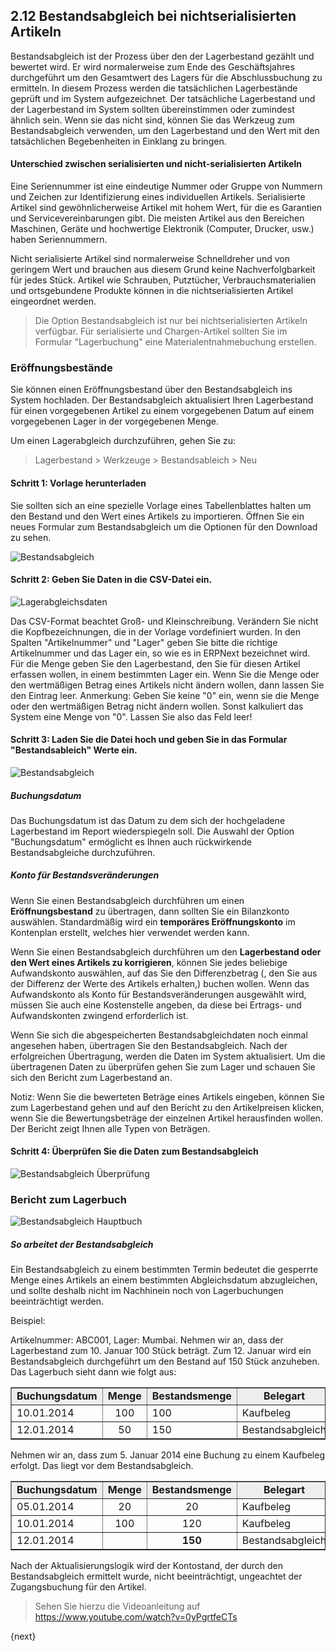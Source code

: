 ## 2.12 Bestandsabgleich bei nichtserialisierten Artikeln

Bestandsabgleich ist der Prozess über den der Lagerbestand gezählt und bewertet wird. Er wird normalerweise zum Ende des Geschäftsjahres durchgeführt um den Gesamtwert des Lagers für die Abschlussbuchung zu ermitteln. In diesem Prozess werden die tatsächlichen Lagerbestände geprüft und im System aufgezeichnet. Der tatsächliche Lagerbestand und der Lagerbestand im System sollten übereinstimmen oder zumindest ähnlich sein. Wenn sie das nicht sind, können Sie das Werkzeug zum Bestandsabgleich verwenden, um den Lagerbestand und den Wert mit den tatsächlichen Begebenheiten in Einklang zu bringen.

#### Unterschied zwischen serialisierten und nicht-serialisierten Artikeln

Eine Seriennummer ist eine eindeutige Nummer oder Gruppe von Nummern und Zeichen zur Identifizierung eines individuellen Artikels. Serialisierte Artikel sind gewöhnlicherweise Artikel mit hohem Wert, für die es Garantien und Servicevereinbarungen gibt. Die meisten Artikel aus den Bereichen Maschinen, Geräte und hochwertige Elektronik (Computer, Drucker, usw.) haben Seriennummern.

Nicht serialisierte Artikel sind normalerweise Schnelldreher und von geringem Wert und brauchen aus diesem Grund keine Nachverfolgbarkeit für jedes Stück. Artikel wie Schrauben, Putztücher, Verbrauchsmaterialien und ortsgebundene Produkte können in die nichtserialisierten Artikel eingeordnet werden.

> Die Option Bestandsabgleich ist nur bei nichtserialisierten Artikeln verfügbar. Für serialisierte und Chargen-Artikel sollten Sie im Formular "Lagerbuchung" eine Materialentnahmebuchung erstellen.

### Eröffnungsbestände

Sie können einen Eröffnungsbestand über den Bestandsabgleich ins System hochladen. Der Bestandsabgleich aktualisiert Ihren Lagerbestand für einen vorgegebenen Artikel zu einem vorgegebenen Datum auf einem vorgegebenen Lager in der vorgegebenen Menge.

Um einen Lagerabgleich durchzuführen, gehen Sie zu:

> Lagerbestand > Werkzeuge > Bestandsableich > Neu

#### Schritt 1: Vorlage herunterladen

Sie sollten sich an eine spezielle Vorlage eines Tabellenblattes halten um den Bestand und den Wert eines Artikels zu importieren. Öffnen Sie ein neues Formular zum Bestandsabgleich um die Optionen für den Download zu sehen.

<img class="screenshot" alt="Bestandsabgleich" src="{{docs_base_url}}/assets/img/setup/stock-recon-1.png">

#### Schritt 2: Geben Sie Daten in die CSV-Datei ein.

![Lagerabgleichsdaten]({{docs_base_url}}/assets/old_images/erpnext/stock-reco-data.png)

Das CSV-Format beachtet Groß- und Kleinschreibung. Verändern Sie nicht die Kopfbezeichnungen, die in der Vorlage vordefiniert wurden. In den Spalten "Artikelnummer" und "Lager" geben Sie bitte die richtige Artikelnummer und das Lager ein, so wie es in ERPNext bezeichnet wird. Für die Menge geben Sie den Lagerbestand, den Sie für diesen Artikel erfassen wollen, in einem bestimmten Lager ein. Wenn Sie die Menge oder den wertmäßigen Betrag eines Artikels nicht ändern wollen, dann lassen Sie den Eintrag leer.
Anmerkung: Geben Sie keine "0" ein, wenn sie die Menge oder den wertmäßigen Betrag nicht ändern wollen. Sonst kalkuliert das System eine Menge von "0". Lassen Sie also das Feld leer!

#### Schritt 3: Laden Sie die Datei hoch und geben Sie in das Formular "Bestandsableich" Werte ein.

<img class="screenshot" alt="Bestandsabgleich" src="{{docs_base_url}}/assets/img/setup/stock-recon-2.png">

##### Buchungsdatum

Das Buchungsdatum ist das Datum zu dem sich der hochgeladene Lagerbestand im Report wiederspiegeln soll. Die Auswahl der Option "Buchungsdatum" ermöglicht es Ihnen auch rückwirkende Bestandsabgleiche durchzuführen.

##### Konto für Bestandsveränderungen

Wenn Sie einen Bestandsabgleich durchführen um einen **Eröffnungsbestand** zu übertragen, dann sollten Sie ein Bilanzkonto auswählen. Standardmäßig wird ein **temporäres Eröffnungskonto** im Kontenplan erstellt, welches hier verwendet werden kann.

Wenn Sie einen Bestandsabgleich durchführen um den **Lagerbestand oder den Wert eines Artikels zu korrigieren**, können Sie jedes beliebige Aufwandskonto auswählen, auf das Sie den Differenzbetrag (, den Sie aus der Differenz der Werte des Artikels erhalten,) buchen wollen. Wenn das Aufwandskonto als Konto für Bestandsveränderungen ausgewählt wird, müssen Sie auch eine Kostenstelle angeben, da diese bei Ertrags- und Aufwandskonten zwingend erforderlich ist.

Wenn Sie sich die abgespeicherten Bestandsabgleichdaten noch einmal angesehen haben, übertragen Sie den Bestandsabgleich. Nach der erfolgreichen Übertragung, werden die Daten im System aktualisiert. Um die übertragenen Daten zu überprüfen gehen Sie zum Lager und schauen Sie sich den Bericht zum Lagerbestand an.

Notiz: Wenn Sie die bewerteten Beträge eines Artikels eingeben, können Sie zum Lagerbestand gehen und auf den Bericht zu den Artikelpreisen klicken, wenn Sie die Bewertungsbeträge der einzelnen Artikel herausfinden wollen. Der Bericht zeigt Ihnen alle Typen von Beträgen.

#### Schritt 4: Überprüfen Sie die Daten zum Bestandsabgleich

![Bestandsabgleich Überprüfung]({{docs_base_url}}/assets/old_images/erpnext/stock-reco-upload.png)

### Bericht zum Lagerbuch

![Bestandsabgleich Hauptbuch]({{docs_base_url}}/assets/old_images/erpnext/stock-reco-ledger.png)

##### So arbeitet der Bestandsabgleich

Ein Bestandsabgleich zu einem bestimmten Termin bedeutet die gesperrte Menge eines Artikels an einem bestimmten Abgleichsdatum abzugleichen, und sollte deshalb nicht im Nachhinein noch von Lagerbuchungen beeinträchtigt werden.

Beispiel:

Artikelnummer: ABC001, Lager: Mumbai. Nehmen wir an, dass der Lagerbestand zum 10. Januar 100 Stück beträgt. Zum 12. Januar wird ein Bestandsabgleich durchgeführt um den Bestand auf 150 Stück anzuheben. Das Lagerbuch sieht dann wie folgt aus:

<html>
 <table border="1" cellspacing="0px">
            <tbody>
                <tr align="center" bgcolor="#EEE">
                    <td><b>Buchungsdatum</b>
                    </td>
                    <td><b>Menge</b>
                    </td>
                    <td><b>Bestandsmenge</b>
                    </td>
                    <td><b>Belegart</b>
                    </td>
                </tr>
                <tr>
                    <td>10.01.2014</td>
                    <td align="center">100</td>
                    <td>100&nbsp;</td>
                    <td>Kaufbeleg</td>
                </tr>
                <tr>
                    <td>12.01.2014</td>
                    <td align="center">50</td>
                    <td>150</td>
                    <td>Bestandsabgleich</td>
                </tr>
            </tbody>
        </table>
</html>

Nehmen wir an, dass zum 5. Januar 2014 eine Buchung zu einem Kaufbeleg erfolgt. Das liegt vor dem Bestandsabgleich.

<html>
	<table border="1" cellspacing="0px">
        <tbody>
            <tr align="center" bgcolor="#EEE">
                <td><b>Buchungsdatum</b></td>
                <td><b>Menge</b></td>
                <td><b>Bestandsmenge</b></td>
                <td><b>Belegart</b></td>
            </tr>
            <tr>
                <td>05.01.2014</td>
                <td align="center">20</td>
                <td style="text-align: center;">20</td>
                <td>Kaufbeleg</td>
            </tr>
            <tr>
                <td>10.01.2014</td>
                <td align="center">100</td>
                <td style="text-align: center;">120</td>
                <td>Kaufbeleg</td>
            </tr>
            <tr>
                <td>12.01.2014</td>
                <td align="center"><br></td>
                <td style="text-align: center;"><b>150</b></td>
                <td>Bestandsabgleich<br></td>
            </tr>
        </tbody>
	</table>
</html>

Nach der Aktualisierungslogik wird der Kontostand, der durch den Bestandsabgleich ermittelt wurde, nicht beeinträchtigt, ungeachtet der Zugangsbuchung für den Artikel.

> Sehen Sie hierzu die Videoanleitung auf https://www.youtube.com/watch?v=0yPgrtfeCTs

{next}

